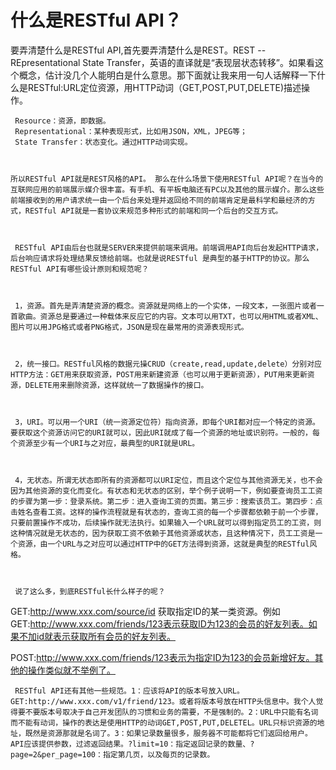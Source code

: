 # 什么是RESTful API？

要弄清楚什么是RESTful API,首先要弄清楚什么是REST。REST -- REpresentational State Transfer，英语的直译就是“表现层状态转移”。如果看这个概念，估计没几个人能明白是什么意思。那下面就让我来用一句人话解释一下什么是RESTful:URL定位资源，用HTTP动词（GET,POST,PUT,DELETE)描述操作。



     Resource：资源，即数据。
     Representational：某种表现形式，比如用JSON，XML，JPEG等；
     State Transfer：状态变化。通过HTTP动词实现。



    所以RESTful API就是REST风格的API。 那么在什么场景下使用RESTful API呢？在当今的互联网应用的前端展示媒介很丰富。有手机、有平板电脑还有PC以及其他的展示媒介。那么这些前端接收到的用户请求统一由一个后台来处理并返回给不同的前端肯定是最科学和最经济的方式，RESTful API就是一套协议来规范多种形式的前端和同一个后台的交互方式。



     RESTful API由后台也就是SERVER来提供前端来调用。前端调用API向后台发起HTTP请求，后台响应请求将处理结果反馈给前端。也就是说RESTful 是典型的基于HTTP的协议。那么RESTful API有哪些设计原则和规范呢？



     1，资源。首先是弄清楚资源的概念。资源就是网络上的一个实体，一段文本，一张图片或者一首歌曲。资源总是要通过一种载体来反应它的内容。文本可以用TXT，也可以用HTML或者XML、图片可以用JPG格式或者PNG格式，JSON是现在最常用的资源表现形式。



     2，统一接口。RESTful风格的数据元操CRUD（create,read,update,delete）分别对应HTTP方法：GET用来获取资源，POST用来新建资源（也可以用于更新资源），PUT用来更新资源，DELETE用来删除资源，这样就统一了数据操作的接口。



     3，URI。可以用一个URI（统一资源定位符）指向资源，即每个URI都对应一个特定的资源。要获取这个资源访问它的URI就可以，因此URI就成了每一个资源的地址或识别符。一般的，每个资源至少有一个URI与之对应，最典型的URI就是URL。



     4，无状态。所谓无状态即所有的资源都可以URI定位，而且这个定位与其他资源无关，也不会因为其他资源的变化而变化。有状态和无状态的区别，举个例子说明一下，例如要查询员工工资的步骤为第一步：登录系统。第二步：进入查询工资的页面。第三步：搜索该员工。第四步：点击姓名查看工资。这样的操作流程就是有状态的，查询工资的每一个步骤都依赖于前一个步骤，只要前置操作不成功，后续操作就无法执行。如果输入一个URL就可以得到指定员工的工资，则这种情况就是无状态的，因为获取工资不依赖于其他资源或状态，且这种情况下，员工工资是一个资源，由一个URL与之对应可以通过HTTP中的GET方法得到资源，这就是典型的RESTful风格。



     说了这么多，到底RESTful长什么样子的呢？

GET:http://www.xxx.com/source/id 获取指定ID的某一类资源。例如GET:http://www.xxx.com/friends/123表示获取ID为123的会员的好友列表。如果不加id就表示获取所有会员的好友列表。

POST:http://www.xxx.com/friends/123表示为指定ID为123的会员新增好友。其他的操作类似就不举例了。



     RESTful API还有其他一些规范。1：应该将API的版本号放入URL。GET:http://www.xxx.com/v1/friend/123。或者将版本号放在HTTP头信息中。我个人觉得要不要版本号取决于自己开发团队的习惯和业务的需要，不是强制的。2：URL中只能有名词而不能有动词，操作的表达是使用HTTP的动词GET,POST,PUT,DELETEL。URL只标识资源的地址，既然是资源那就是名词了。3：如果记录数量很多，服务器不可能都将它们返回给用户。API应该提供参数，过滤返回结果。?limit=10：指定返回记录的数量、?page=2&per_page=100：指定第几页，以及每页的记录数。
